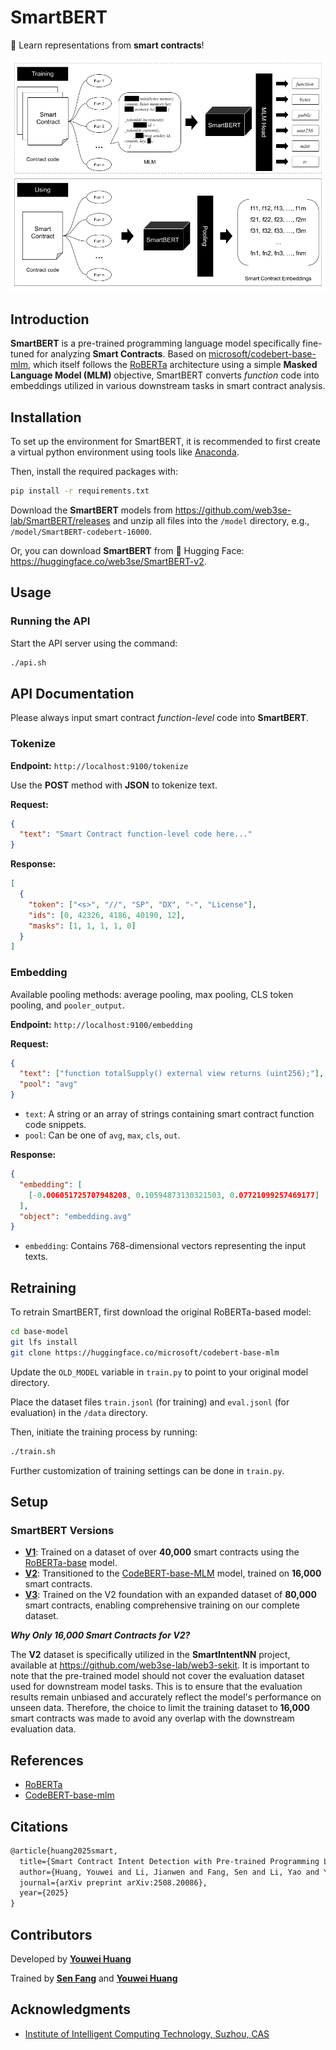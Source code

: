 # SmartBERT

🧐 Learn representations from **smart contracts**!

![SmartBERT Framework](./framework.png)

## Introduction

**SmartBERT** is a pre-trained programming language model specifically fine-tuned for analyzing **Smart Contracts**. Based on [microsoft/codebert-base-mlm](https://huggingface.co/microsoft/codebert-base-mlm), which itself follows the [RoBERTa](https://huggingface.co/facebook/roberta-base) architecture using a simple **Masked Language Model (MLM)** objective, SmartBERT converts _function_ code into embeddings utilized in various downstream tasks in smart contract analysis.

## Installation

To set up the environment for SmartBERT, it is recommended to first create a virtual python environment using tools like [Anaconda](https://www.anaconda.com/).

Then, install the required packages with:

```bash
pip install -r requirements.txt
```

Download the **SmartBERT** models from <https://github.com/web3se-lab/SmartBERT/releases> and unzip all files into the `/model` directory, e.g., `/model/SmartBERT-codebert-16000`.

Or, you can download **SmartBERT** from 🤗 Hugging Face: <https://huggingface.co/web3se/SmartBERT-v2>.

## Usage

### Running the API

Start the API server using the command:

```bash
./api.sh
```

## API Documentation

Please always input smart contract _function-level_ code into **SmartBERT**.

### Tokenize

**Endpoint:** `http://localhost:9100/tokenize`

Use the **POST** method with **JSON** to tokenize text.

**Request:**

```json
{
  "text": "Smart Contract function-level code here..."
}
```

**Response:**

```json
[
  {
    "token": ["<s>", "//", "SP", "DX", "-", "License"],
    "ids": [0, 42326, 4186, 40190, 12],
    "masks": [1, 1, 1, 1, 0]
  }
]
```

### Embedding

Available pooling methods: average pooling, max pooling, CLS token pooling, and `pooler_output`.

**Endpoint:** `http://localhost:9100/embedding`

**Request:**

```json
{
  "text": ["function totalSupply() external view returns (uint256);"],
  "pool": "avg"
}
```

- `text`: A string or an array of strings containing smart contract function code snippets.
- `pool`: Can be one of `avg`, `max`, `cls`, `out`.

**Response:**

```json
{
  "embedding": [
    [-0.006051725707948208, 0.10594873130321503, 0.07721099257469177]
  ],
  "object": "embedding.avg"
}
```

- `embedding`: Contains 768-dimensional vectors representing the input texts.

## Retraining

To retrain SmartBERT, first download the original RoBERTa-based model:

```bash
cd base-model
git lfs install
git clone https://huggingface.co/microsoft/codebert-base-mlm
```

Update the `OLD_MODEL` variable in `train.py` to point to your original model directory.

Place the dataset files `train.jsonl` (for training) and `eval.jsonl` (for evaluation) in the `/data` directory.

Then, initiate the training process by running:

```bash
./train.sh
```

Further customization of training settings can be done in `train.py`.

## Setup

### SmartBERT Versions

- **[V1](https://huggingface.co/web3se/SmartBERT)**: Trained on a dataset of over **40,000** smart contracts using the [RoBERTa-base](https://huggingface.co/FacebookAI/roberta-base) model.
- **[V2](https://huggingface.co/web3se/SmartBERT-v2)**: Transitioned to the [CodeBERT-base-MLM](https://huggingface.co/microsoft/codebert-base-mlm) model, trained on **16,000** smart contracts.
- **[V3](https://huggingface.co/web3se/SmartBERT-v3)**: Trained on the V2 foundation with an expanded dataset of **80,000** smart contracts, enabling comprehensive training on our complete dataset.

**_Why Only 16,000 Smart Contracts for V2?_**

The **V2** dataset is specifically utilized in the **SmartIntentNN** project, available at <https://github.com/web3se-lab/web3-sekit>. It is important to note that the pre-trained model should not cover the evaluation dataset used for downstream model tasks. This is to ensure that the evaluation results remain unbiased and accurately reflect the model's performance on unseen data. Therefore, the choice to limit the training dataset to **16,000** smart contracts was made to avoid any overlap with the downstream evaluation data.

## References

- [RoBERTa](https://huggingface.co/facebook/roberta-base)
- [CodeBERT-base-mlm](https://huggingface.co/microsoft/codebert-base-mlm)

## Citations

```tex
@article{huang2025smart,
  title={Smart Contract Intent Detection with Pre-trained Programming Language Model},
  author={Huang, Youwei and Li, Jianwen and Fang, Sen and Li, Yao and Yang, Peng and Hu, Bin},
  journal={arXiv preprint arXiv:2508.20086},
  year={2025}
}
```

## Contributors

Developed by **[Youwei Huang](https://www.devil.ren)**

Trained by **[Sen Fang](https://github.com/TomasAndersonFang)** and **[Youwei Huang](https://www.devil.ren)**

## Acknowledgments

- [Institute of Intelligent Computing Technology, Suzhou, CAS](http://iict.ac.cn)
